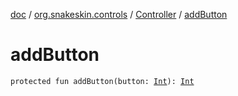 [doc](../../index.md) / [org.snakeskin.controls](../index.md) / [Controller](index.md) / [addButton](./add-button.md)

# addButton

`protected fun addButton(button: `[`Int`](https://kotlinlang.org/api/latest/jvm/stdlib/kotlin/-int/index.html)`): `[`Int`](https://kotlinlang.org/api/latest/jvm/stdlib/kotlin/-int/index.html)
